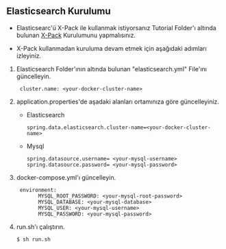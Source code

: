 ## Elasticsearch Kurulumu

* Elasticsearc'ü X-Pack ile kullanmak istiyorsanız 
Tutorial Folder'ı altında bulunan 
 [X-Pack](https://cihattpskl.medium.com/elastic-stack-ile-x-pack-security-docker-8814fa8fa879)
 Kurulumunu yapmalısınız.
 
* X-Pack kullanmadan kuruluma devam etmek için aşağıdaki adımları izleyiniz.

1. Elasticsearch Folder'ının altında bulunan 
"elasticsearch.yml" File'ını güncelleyin.

        cluster.name: <your-docker-cluster-name>
 
2. application.properties'de aşadaki alanları ortamınıza göre güncelleyiniz.
    * Elasticsearch 
    
          spring.data.elasticsearch.cluster-name=<your-docker-cluster-name>
     
    * Mysql 
    
          spring.datasource.username= <your-mysql-username>
          spring.datasource.password= <your-mysql-password>
3. docker-compose.yml'ı güncelleyin.
    
        environment:
              MYSQL_ROOT_PASSWORD: <your-mysql-root-password>
              MYSQL_DATABASE: <your-mysql-database>
              MYSQL_USER: <your-mysql-username>
              MYSQL_PASSWORD: <your-mysql-password>

4. run.sh'ı çalıştırın.

       $ sh run.sh



  
